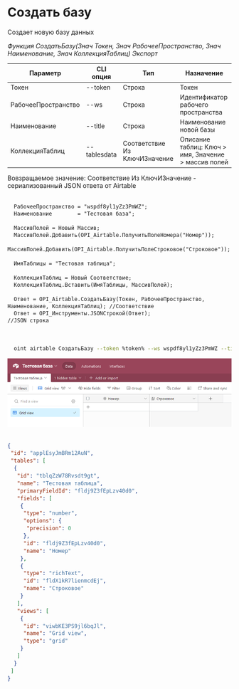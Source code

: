 ﻿---
sidebar_position: 3
---

# Создать базу
 Создает новую базу данных


*Функция СоздатьБазу(Знач Токен, Знач РабочееПространство, Знач Наименование, Знач КоллекцияТаблиц) Экспорт*

  | Параметр | CLI опция | Тип | Назначение |
  |-|-|-|-|
  | Токен | --token | Строка | Токен |
  | РабочееПространство | --ws | Строка | Идентификатор рабочего пространства |
  | Наименование | --title | Строка | Наименование новой базы |
  | КоллекцияТаблиц | --tablesdata | Соответствие Из КлючИЗначение | Описание таблиц: Ключ > имя, Значение > массив полей |

  
  Вовзращаемое значение:   Соответствие Из КлючИЗначение - сериализованный JSON ответа от Airtable

```bsl title="Пример кода"

  РабочееПространство = "wspdf8yl1yZz3PmWZ";	
  Наименование        = "Тестовая база";

  МассивПолей = Новый Массив;
  МассивПолей.Добавить(OPI_Airtable.ПолучитьПолеНомера("Номер"));
  МассивПолей.Добавить(OPI_Airtable.ПолучитьПолеСтроковое("Строковое"));
  
  ИмяТаблицы = "Тестовая таблица";
  
  КоллекцияТаблиц = Новый Соответствие;
  КоллекцияТаблиц.Вставить(ИмяТаблицы, МассивПолей);

  Ответ = OPI_Airtable.СоздатьБазу(Токен, РабочееПространство, Наименование, КоллекцияТаблиц); //Соответствие
  Ответ = OPI_Инструменты.JSONСтрокой(Ответ);                                                  //JSON строка
	
```

```sh title="Пример команд CLI"
    
  oint airtable СоздатьБазу --token %token% --ws wspdf8yl1yZz3PmWZ --title "Тестовая таблица" --tablesdata ./data.json

```

![Результат](img/1.png)

```json title="Результат"

{
 "id": "applEsyJmBRm12AuN",
 "tables": [
  {
   "id": "tblqZzW78Rvsdt9gt",
   "name": "Тестовая таблица",
   "primaryFieldId": "fldj9Z3fEpLzv40d0",
   "fields": [
    {
     "type": "number",
     "options": {
      "precision": 0
     },
     "id": "fldj9Z3fEpLzv40d0",
     "name": "Номер"
    },
    {
     "type": "richText",
     "id": "fldX1kR7lienmcdEj",
     "name": "Строковое"
    }
   ],
   "views": [
    {
     "id": "viwbKE3PS9jl6bqJl",
     "name": "Grid view",
     "type": "grid"
    }
   ]
  }
 ]
}

```
